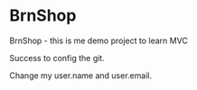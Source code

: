 # BrnShop
BrnShop - this is me demo project to learn MVC

Success to config the git.


Change my user.name and user.email.
